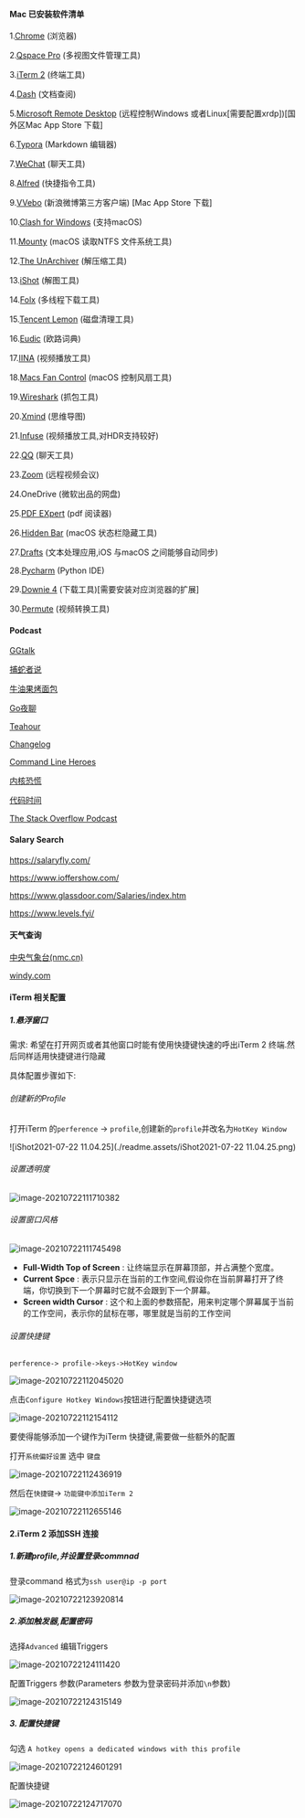 #### Mac 已安装软件清单



1.[Chrome](https://www.google.com/chrome/) (浏览器)

2.[Qspace Pro](https://qspace.awehunt.com/zh-cn/index.html) (多视图文件管理工具)

3.[iTerm 2](https://iterm2.com/) (终端工具)

4.[Dash](https://kapeli.com/dash) (文档查阅)

5.[Microsoft Remote Desktop](https://apps.apple.com/us/app/microsoft-remote-desktop/id1295203466?mt=12) (远程控制Windows 或者Linux[需要配置xrdp])[国外区Mac App Store 下载]

6.[Typora](https://typora.io/) (Markdown 编辑器)

7.[WeChat](https://mac.weixin.qq.com/?t=mac&lang=zh_CN) (聊天工具)

8.[Alfred](https://www.alfredapp.com/) (快捷指令工具)

9.[VVebo](https://apps.apple.com/cn/app/vvebo/id670910957) (新浪微博第三方客户端) [Mac App Store 下载]

10.[Clash for Windows](https://github.com/Fndroid/clash_for_windows_pkg/releases) (支持macOS)

11.[Mounty](https://mounty.app/) (macOS 读取NTFS 文件系统工具)

12.[The UnArchiver](https://theunarchiver.com/) (解压缩工具)

13.[iShot](https://www.better365.cn/ishot.html) (解图工具)

14.[Folx](https://www.mac-downloader.com/) (多线程下载工具)

15.[Tencent Lemon](https://lemon.qq.com/) (磁盘清理工具)

16.[Eudic](https://www.eudic.net/v4/en/app/eudic) (欧路词典)

17.[IINA](https://iina.io/) (视频播放工具)

18.[Macs Fan Control](https://crystalidea.com/macs-fan-control) (macOS 控制风扇工具)

19.[Wireshark](https://www.wireshark.org/) (抓包工具)

20.[Xmind](https://www.xmind.net/xmind8-pro/) (思维导图)

21.[Infuse](https://firecore.com/infuse) (视频播放工具,对HDR支持较好)

22.[QQ](https://im.qq.com/macqq/) (聊天工具)

23.[Zoom](https://zoom.us/) (远程视频会议)

24.OneDrive (微软出品的网盘)

25.[PDF EXpert](https://pdfexpert.com/zh) (pdf 阅读器)

26.[Hidden Bar](https://github.com/dwarvesf/hidden) (macOS 状态栏隐藏工具)

27.[Drafts](https://getdrafts.com/) (文本处理应用,iOS 与macOS 之间能够自动同步)

28.[Pycharm](https://www.jetbrains.com/pycharm/) (Python IDE)

29.[Downie 4](https://software.charliemonroe.net/downie/)  (下载工具)[需要安装对应浏览器的扩展]

30.[Permute](https://software.charliemonroe.net/permute/) (视频转换工具)





#### Podcast

[GGtalk](https://talk.swift.gg/)

[捕蛇者说](https://pythonhunter.org/)

[牛油果烤面包](https://avocadotoast.live/)

[Go夜聊](https://talkgo.fm/)

[Teahour](https://teahour.fm/)

[Changelog](https://changelog.com/podcast)

[Command Line Heroes](https://www.redhat.com/en/command-line-heroes)

[内核恐慌](https://pan.icu/)

[代码时间](https://www.ximalaya.com/keji/4867505/)

[The Stack Overflow Podcast](https://stackoverflow.blog/podcast/)





#### Salary Search

https://salaryfly.com/

https://www.ioffershow.com/

https://www.glassdoor.com/Salaries/index.htm

https://www.levels.fyi/



#### 天气查询

[中央气象台(nmc.cn)](http://www.nmc.cn/)

[windy.com](https://www.windy.com/)



#### iTerm 相关配置

##### 1.悬浮窗口

需求: 希望在打开网页或者其他窗口时能有使用快捷键快速的呼出iTerm 2 终端.然后同样适用快捷键进行隐藏

具体配置步骤如下:

###### 创建新的Profile

打开iTerm 的`perference` -> `profile`,创建新的`profile`并改名为`HotKey Window`

![iShot2021-07-22 11.04.25](./readme.assets/iShot2021-07-22 11.04.25.png)

###### 设置透明度

![image-20210722111710382](./readme.assets/image-20210722111710382.png)

###### 设置窗口风格

![image-20210722111745498](./readme.assets/image-20210722111745498.png)

- **Full-Width Top of Screen** : 让终端显示在屏幕顶部，并占满整个宽度。
- **Current Spce** : 表示只显示在当前的工作空间,假设你在当前屏幕打开了终端，你切换到下一个屏幕时它就不会跟到下一个屏幕。
- **Screen width Cursor** : 这个和上面的参数搭配，用来判定哪个屏幕属于当前的工作空间，表示你的鼠标在哪，哪里就是当前的工作空间

###### 设置快捷键

`perference-> profile->keys->HotKey window`

![image-20210722112045020](./readme.assets/image-20210722112045020.png)

点击`Configure Hotkey Windows`按钮进行配置快捷键选项

![image-20210722112154112](./readme.assets/image-20210722112154112.png) 

要使得能够添加一个键作为iTerm 快捷键,需要做一些额外的配置

打开`系统偏好设置` 选中 `键盘`

![image-20210722112436919](./readme.assets/image-20210722112436919.png)

然后在`快捷键`-> `功能键中添加iTerm 2`

![image-20210722112655146](./readme.assets/image-20210722112655146.png)



#### 2.iTerm 2 添加SSH 连接

##### 1.新建profile,并设置登录commnad

登录command 格式为`ssh user@ip -p port`

![image-20210722123920814](./readme.assets/image-20210722123920814.png)



##### 2.添加触发器,配置密码

选择`Advanced` 编辑Triggers

![image-20210722124111420](./readme.assets/image-20210722124111420.png)



配置Triggers 参数(Parameters 参数为登录密码并添加`\n`参数)

![image-20210722124315149](./readme.assets/image-20210722124315149.png)



##### 3. 配置快捷键

勾选 `A hotkey opens a dedicated windows with this profile`

![image-20210722124601291](./readme.assets/image-20210722124601291.png)

配置快捷键

![image-20210722124717070](./readme.assets/image-20210722124717070.png)

